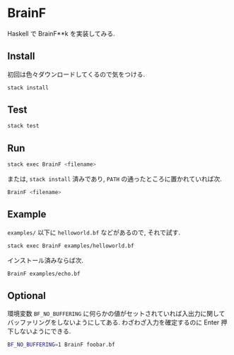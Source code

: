 # BrainF

Haskell で BrainF\*\*k を実装してみる.

## Install

初回は色々ダウンロードしてくるので気をつける.

```sh
stack install
```

## Test

```sh
stack test
```

## Run

```sh
stack exec BrainF <filename>
```

または, `stack install` 済みであり, `PATH` の通ったところに置かれていれば次.

```sh
BrainF <filename>
```

## Example

`examples/` 以下に `helloworld.bf` などがあるので, それで試す.

```sh
stack exec BrainF examples/helloworld.bf
```

インストール済みならば次.

```sh
BrainF examples/echo.bf
```

## Optional

環境変数 `BF_NO_BUFFERING` に何らかの値がセットされていれば入出力に関してバッファリングをしないようにしてある. わざわざ入力を確定するのに Enter 押下しないようにできる.

```sh
BF_NO_BUFFERING=1 BrainF foobar.bf
```
